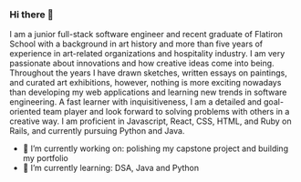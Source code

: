 ### Hi there 👋

I am a junior full-stack software engineer and recent graduate of Flatiron School with a background in art history and more than five years of experience in art-related organizations and hospitality industry. I am very passionate about innovations and how creative ideas come into being. Throughout the years I have drawn sketches, written essays on paintings, and curated art exhibitions, however, nothing is more exciting nowadays than developing my web applications and learning new trends in software engineering. A fast learner with inquisitiveness, I am a detailed and goal-oriented team player and look forward to solving problems with others in a creative way. I am proficient in Javascript, React, CSS, HTML, and Ruby on Rails, and currently pursuing Python and Java.

- 🔭 I’m currently working on: polishing my capstone project and building my portfolio
- 🌱 I’m currently learning: DSA, Java and Python
<!-- - 📫 How to reach me: huh? -->


